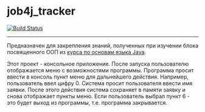 # job4j_tracker

[![Build Status](https://travis-ci.com/ksheronov/job4j_tracker.svg?branch=master)](https://travis-ci.com/ksheronov/job4j_tracker)
____
<p>Предназначен для закрепления знаний, полученных при изучении блока посвященного ООП из <a href="https://github.com/ksheronov/job4j_elementary">курса по основам языка Java</a>.</p>
<p>Этот проект - консольное приложение. После запуска пользователю отображается меню с возможностями программы. Программа просит ввести в консоль пункт меню для дальнейшего действия. Например, пользователь ввел цифру 0. Система просит пользователя ввести имя заявки. После этого действия система сохраняет в памяти заявку и снова отображает пункты меню. Если пользователь выбрал пункт 6 - это будет выход из программы, т.е. программа закрывается.</p>
<p align="center">